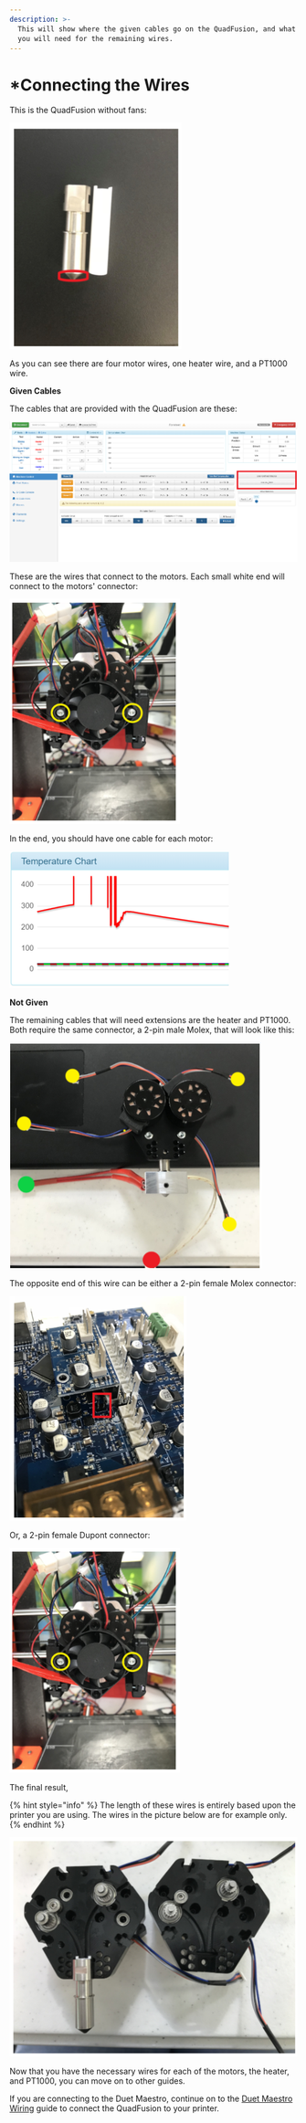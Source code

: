 ```yaml
---
description: >-
  This will show where the given cables go on the QuadFusion, and what cables
  you will need for the remaining wires.
---
```


# \*Connecting the Wires

This is the QuadFusion without fans:

![](../.gitbook/assets/image%20%2850%29.png)

As you can see there are four motor wires, one heater wire, and a PT1000 wire.

**Given Cables** 

The cables that are provided with the QuadFusion are these:

![](../.gitbook/assets/image%20%2810%29.png)

These are the wires that connect to the motors. Each small white end will connect to the motors' connector:

![](../.gitbook/assets/image%20%2815%29.png)

In the end, you should have one cable for each motor:

![](../.gitbook/assets/image%20%2836%29.png)

**Not Given** 

The remaining cables that will need extensions are the heater and PT1000. Both require the same connector, a 2-pin male Molex, that will look like this:

![](../.gitbook/assets/image%20%283%29.png)

The opposite end of this wire can be either a 2-pin female Molex connector:

![](../.gitbook/assets/image%20%2824%29.png)

Or, a 2-pin female Dupont connector:

![](../.gitbook/assets/image%20%2818%29.png)

The final result,

{% hint style="info" %}
The length of these wires is entirely based upon the printer you are using. The wires in the picture below are for example only.
{% endhint %}

![](../.gitbook/assets/image%20%2840%29.png)

Now that you have the necessary wires for each of the motors, the heater, and PT1000, you can move on to other guides. 

If you are connecting to the Duet Maestro, continue on to the [Duet Maestro Wiring](../electrical-guides/duet-maestro-wiring.md) guide to connect the QuadFusion to your printer.

